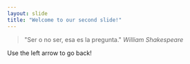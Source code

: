 ```yaml
---
layout: slide
title: "Welcome to our second slide!"
---
```

> "Ser o no ser, esa es la pregunta." *William Shakespeare*

Use the left arrow to go back!